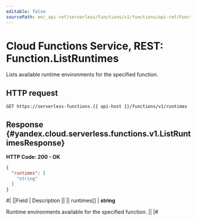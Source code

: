 ```yaml
---
editable: false
sourcePath: en/_api-ref/serverless/functions/v1/functions/api-ref/Function/listRuntimes.md
---
```


# Cloud Functions Service, REST: Function.ListRuntimes

Lists available runtime environments for the specified function.

## HTTP request

```
GET https://serverless-functions.{{ api-host }}/functions/v1/runtimes
```

## Response {#yandex.cloud.serverless.functions.v1.ListRuntimesResponse}

**HTTP Code: 200 - OK**

```json
{
  "runtimes": [
    "string"
  ]
}
```

#|
||Field | Description ||
|| runtimes[] | **string**

Runtime environments available for the specified function. ||
|#